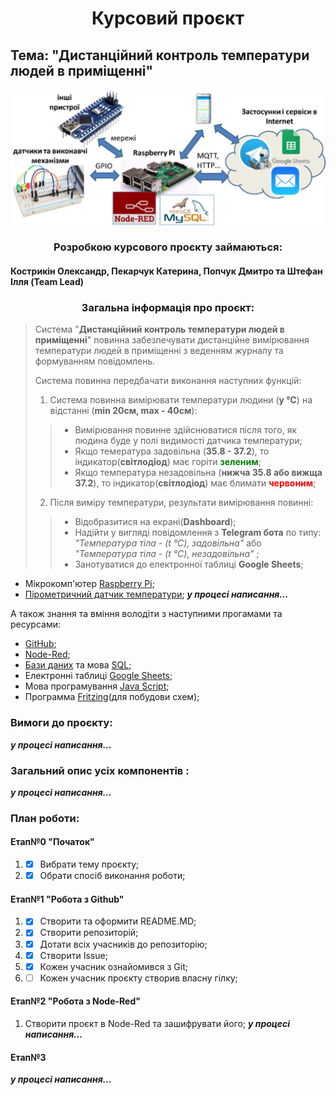 # <center>**Курсовий проєкт**</center>
## Тема:  "Дистанційний контроль температури людей в приміщенні"

<kbd>
  <img src="/img/sheme.jpg" />
</kbd>

### <center> Розробкою курсового проєкту займаються: </center>

#### Кострикін Олександр, Пекарчук Катерина, Попчук Дмитро та Штефан Ілля (Team Lead) 

### <center>Загальна інформація  про проєкт:</center>
> Система "**Дистанційний контроль температури людей в приміщенні**" повинна забезпечувати дистанційне вимірювання температури людей в приміщенні з веденням журналу та формуванням повідомлень. 
>
> Система повинна передбачати виконання наступних функцій:
>
> 1. Система повинна вимірювати температури людини (**у ℃**)  на відстанні (**min 20см, max - 40см**):
> > * Вимірювання  повинне здійснюватися після того, як людина буде у полі видимості датчика температури;
> > * Якщо темература задовільна (**35.8 - 37.2**), то індикатор(**світлодіод**) має горіти  <span style="color:green">**зеленим**</span>;
> > * Якщо температура незадовільна (**нижча 35.8 або вижща 37.2**), то індикатор(**світлодіод**) має блимати  <span style="color:red">**червоним**</span>;
> 
> 2. Після виміру температури, результати вимірювання повинні:
> > * Відобразитися на екрані(**Dashboard**);
> > * Надійти у вигляді повідомлення з **Telegram бота** по типу: *"Температура тіла - (t ℃), задовільна"*  або *"Температура тіла - (t ℃), незадовільна"* ;
> > * Занотуватися до електронної таблиці **Google Sheets**;
> 

* Мікрокомп'ютер [Raspberry Pi](https://uk.wikipedia.org/wiki/Raspberry_Pi);
* [Пірометричний датчик температури](https://arduino.ua/prod1293-pirometr-infrakrasnii-beskontaktnii-wh320);
***у процесі написання...***

А також знання  та вміння володіти з наступними прогамами та ресурсами:

* [GitHub](https://github.com);
* [Node-Red](https://uk.wikipedia.org/wiki/Node-RED);
* [Бази даних](https://uk.wikipedia.org/wiki/База_даних) та мова [SQL](https://uk.wikipedia.org/wiki/SQL);
* Електронні таблиці [Google Sheets](https://www.google.com/sheets/about/);
* Мова програмування [Java Script](https://uk.wikipedia.org/wiki/JavaScript);
* Программа [Fritzing](https://uk.wikipedia.org/wiki/Fritzing)(для побудови схем);

 ### Вимоги до проєкту:
***у процесі написання...***

### Загальний опис усіх компонентів :
***у процесі написання...***

### План роботи:
#### Етап№0 "Початок"
1.  - [x] Вибрати тему проєкту;
2.  - [x] Обрати спосіб виконання роботи;
      
#### Етап№1 "Робота з Github"
1. - [x] Створити та оформити README.MD;
2. - [x] Створити репозиторій;
2. - [x] Дотати всіх  учасників до репозиторію;
4. - [x] Створити Issue;
5. - [x] Кожен учасник ознайомився з Git;
6. - [ ] Кожен учасник проєкту створив власну гілку;

#### Етап№2 "Робота з Node-Red"
1. Створити проєкт в Node-Red та зашифрувати його;
***у процесі написання...***

#### Етап№3
***у процесі написання...***
